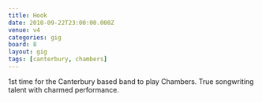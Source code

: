```yaml
---
title: Hook
date: 2010-09-22T23:00:00.000Z
venue: v4
categories: gig
board: 8
layout: gig
tags: [canterbury, chambers]
---
```

1st time for the Canterbury based band to play Chambers. True songwriting talent with charmed performance.